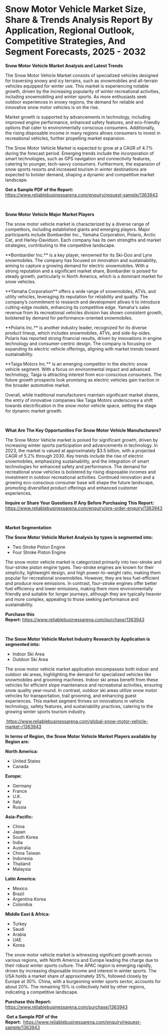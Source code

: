 <p><h1>Snow Motor Vehicle Market Size, Share & Trends Analysis Report By Application, Regional Outlook, Competitive Strategies, And Segment Forecasts, 2025 - 2032</h1></p><p><strong>Snow Motor Vehicle Market Analysis and Latest Trends</strong></p>
<p><p>The Snow Motor Vehicle Market consists of specialized vehicles designed for traversing snowy and icy terrains, such as snowmobiles and all-terrain vehicles equipped for winter use. This market is experiencing notable growth, driven by the increasing popularity of winter recreational activities, including snowmobiling and winter sports. As more enthusiasts seek outdoor experiences in snowy regions, the demand for reliable and innovative snow motor vehicles is on the rise.</p><p>Market growth is supported by advancements in technology, including improved engine performance, enhanced safety features, and eco-friendly options that cater to environmentally conscious consumers. Additionally, the rising disposable income in many regions allows consumers to invest in recreational vehicles, further propelling market expansion.</p><p>The Snow Motor Vehicle Market is expected to grow at a CAGR of 4.7% during the forecast period. Emerging trends include the incorporation of smart technologies, such as GPS navigation and connectivity features, catering to younger, tech-savvy consumers. Furthermore, the expansion of snow sports resorts and increased tourism in winter destinations are expected to bolster demand, shaping a dynamic and competitive market landscape.</p></p>
<p><strong>Get a Sample PDF of the Report:&nbsp;</strong> <a href="https://www.reliablebusinessarena.com/enquiry/request-sample/1363943?utm_campaign=3067&utm_medium=2&utm_source=Github&utm_content=ia&utm_term=16042025&utm_id=snow-motor-vehicle">https://www.reliablebusinessarena.com/enquiry/request-sample/1363943</a></p>
<p>&nbsp;</p>
<p><strong>Snow Motor Vehicle Major Market Players</strong></p>
<p><p>The snow motor vehicle market is characterized by a diverse range of competitors, including established giants and emerging players. Major participants include Bombardier Inc., Yamaha Corporation, Polaris, Arctic Cat, and Harley-Davidson. Each company has its own strengths and market strategies, contributing to the competitive landscape.</p><p>**Bombardier Inc.** is a key player, renowned for its Ski-Doo and Lynx snowmobiles. The company has focused on innovation and sustainability, aiming to capture a growing demand for electric snowmobiles. With a strong reputation and a significant market share, Bombardier is poised for steady growth, particularly in North America, which is a dominant market for snow vehicles.</p><p>**Yamaha Corporation** offers a wide range of snowmobiles, ATVs, and utility vehicles, leveraging its reputation for reliability and quality. The company’s commitment to research and development allows it to introduce cutting-edge models, enhancing its competitive edge. Yamaha's sales revenue from its recreational vehicles division has shown consistent growth, bolstered by demand for performance-oriented snowmobiles.</p><p>**Polaris Inc.** is another industry leader, recognized for its diverse product lineup, which includes snowmobiles, ATVs, and side-by-sides. Polaris has reported strong financial results, driven by innovations in engine technology and consumer-centric design. The company is focusing on expanding its electric vehicle offerings, aligning with market trends toward sustainability.</p><p>**Taiga Motors Inc.** is an emerging competitor in the electric snow vehicle segment. With a focus on environmental impact and advanced technology, Taiga is attracting interest from eco-conscious consumers. The future growth prospects look promising as electric vehicles gain traction in the broader automotive market.</p><p>Overall, while traditional manufacturers maintain significant market shares, the entry of innovative companies like Taiga Motors underscores a shift towards electrification in the snow motor vehicle space, setting the stage for dynamic market growth.</p></p>
<p>&nbsp;</p>
<p><strong>What Are The Key Opportunities For Snow Motor Vehicle Manufacturers?</strong></p>
<p><p>The Snow Motor Vehicle market is poised for significant growth, driven by increasing winter sports participation and advancements in technology. In 2023, the market is valued at approximately $3.5 billion, with a projected CAGR of 5.2% through 2030. Key trends include the rise of electric snowmobiles, emphasizing sustainability, and the integration of smart technologies for enhanced safety and performance. The demand for recreational snow vehicles is bolstered by rising disposable incomes and investment in outdoor recreational activities. Continued innovation and a growing eco-conscious consumer base will shape the future landscape, promoting diversified product offerings and enhanced customer experiences.</p></p>
<p><strong>Inquire or Share Your Questions If Any Before Purchasing This Report:</strong> <a href="https://www.reliablebusinessarena.com/enquiry/pre-order-enquiry/1363943?utm_campaign=3067&utm_medium=2&utm_source=Github&utm_content=ia&utm_term=16042025&utm_id=snow-motor-vehicle">https://www.reliablebusinessarena.com/enquiry/pre-order-enquiry/1363943</a></p>
<p>&nbsp;</p>
<p><strong>Market Segmentation</strong></p>
<p><strong>The Snow Motor Vehicle Market Analysis by types is segmented into:</strong></p>
<p><ul><li>Two Stroke Piston Engine</li><li>Four Stroke Piston Engine</li></ul></p>
<p><p>The snow motor vehicle market is categorized primarily into two-stroke and four-stroke piston engine types. Two-stroke engines are known for their simplicity, lightweight design, and high power-to-weight ratio, making them popular for recreational snowmobiles. However, they are less fuel-efficient and produce more emissions. In contrast, four-stroke engines offer better fuel efficiency and lower emissions, making them more environmentally friendly and suitable for longer journeys, although they are typically heavier and more complex, appealing to those seeking performance and sustainability.</p></p>
<p><strong>Purchase this Report:&nbsp;</strong><a href="https://www.reliablebusinessarena.com/purchase/1363943?utm_campaign=3067&utm_medium=2&utm_source=Github&utm_content=ia&utm_term=16042025&utm_id=snow-motor-vehicle">https://www.reliablebusinessarena.com/purchase/1363943</a></p>
<p>&nbsp;</p>
<p><strong>The Snow Motor Vehicle Market Industry Research by Application is segmented into:</strong></p>
<p><ul><li>Indoor Ski Area</li><li>Outdoor Ski Area</li></ul></p>
<p><p>The snow motor vehicle market application encompasses both indoor and outdoor ski areas, highlighting the demand for specialized vehicles like snowmobiles and grooming machines. Indoor ski areas benefit from these vehicles for efficient slope maintenance and recreational activities, ensuring snow quality year-round. In contrast, outdoor ski areas utilize snow motor vehicles for transportation, trail grooming, and enhancing guest experiences. This market segment thrives on innovations in vehicle technology, safety features, and sustainability practices, catering to the growing winter sports tourism industry.</p></p>
<p><a href="https://www.reliablebusinessarena.com/global-snow-motor-vehicle-market-r1363943?utm_campaign=3067&utm_medium=2&utm_source=Github&utm_content=ia&utm_term=16042025&utm_id=snow-motor-vehicle">&nbsp;https://www.reliablebusinessarena.com/global-snow-motor-vehicle-market-r1363943</a></p>
<p><strong>In terms of Region, the Snow Motor Vehicle Market Players available by Region are:</strong></p>
<p>
    <p> <strong> North America: </strong>
        <ul>
            <li>United States</li>
            <li>Canada</li>
        </ul>
        </p> 
    <p> <strong> Europe: </strong>
        <ul>
            <li>Germany</li>
            <li>France</li>
            <li>U.K.</li>
            <li>Italy</li>
            <li>Russia</li>
        </ul>
        </p> 
    <p> <strong> Asia-Pacific: </strong>
        <ul>
            <li>China</li>
            <li>Japan</li>
            <li>South Korea</li>
            <li>India</li>
            <li>Australia</li>
            <li>China Taiwan</li>
            <li>Indonesia</li>
            <li>Thailand</li>
            <li>Malaysia</li>
        </ul>
        </p> 
    <p> <strong> Latin America: </strong>
        <ul>
            <li>Mexico</li>
            <li>Brazil</li>
            <li>Argentina Korea</li>
            <li>Colombia</li>
        </ul>
        </p> 
    <p> <strong> Middle East & Africa: </strong>
        <ul>
            <li>Turkey</li>
            <li>Saudi</li>
            <li>Arabia</li>
            <li>UAE</li>
            <li>Korea</li>
        </ul>
    </p>
    </p>
<p><p>The snow motor vehicle market is witnessing significant growth across various regions, with North America and Europe leading the charge due to their robust winter sports culture. The APAC region is emerging rapidly, driven by increasing disposable income and interest in winter sports. The USA holds a market share of approximately 35%, followed closely by Europe at 30%. China, with a burgeoning winter sports sector, accounts for about 20%. The remaining 15% is collectively held by other regions, indicating a competitive landscape.</p></p>
<p><strong>Purchase this Report: </strong><a href="https://www.reliablebusinessarena.com/purchase/1363943?utm_campaign=3067&utm_medium=2&utm_source=Github&utm_content=ia&utm_term=16042025&utm_id=snow-motor-vehicle">https://www.reliablebusinessarena.com/purchase/1363943</a></p>
<p>&nbsp;<strong>Get a Sample PDF of the Report:&nbsp;&nbsp;</strong><a href="https://www.reliablebusinessarena.com/enquiry/request-sample/1363943?utm_campaign=3067&utm_medium=2&utm_source=Github&utm_content=ia&utm_term=16042025&utm_id=snow-motor-vehicle">https://www.reliablebusinessarena.com/enquiry/request-sample/1363943</a></p>
<p><strong></strong></p>
<p><p></p><p></p><p></p></p>
